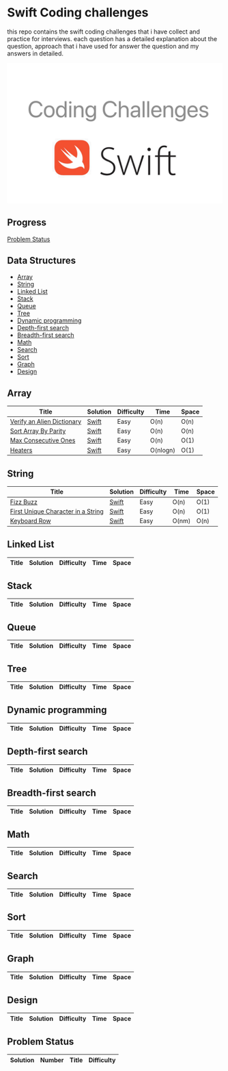 # Swift Coding challenges
this repo contains the swift coding challenges that i have collect and practice for interviews. each question has a detailed explanation about the question, approach that i have used for answer the question and my answers in detailed. 

![Leetcode](./logo.png?style=centerme)

## Progress
[Problem Status](#problem-status)



## Data Structures
* [Array](#array)
* [String](#string)
* [Linked List](#linked-list)
* [Stack](#stack)
* [Queue](#queue)
* [Tree](#tree)
* [Dynamic programming](#dynamic-programming)
* [Depth-first search](#depth-first-search)
* [Breadth-first search](#breadth-first-search)
* [Math](#math)
* [Search](#search)
* [Sort](#sort)
* [Graph](#graph)
* [Design](#design)




## Array
| Title | Solution | Difficulty | Time | Space |
| ----- | -------- | ---------- | ---- | ----- |
[Verify an Alien Dictionary](https://leetcode.com/problems/verifying-an-alien-dictionary/)|[Swift](Array/VerifyingAlienDictionary.swift)| Easy| O(n)| O(n)|
[Sort Array By Parity](https://leetcode.com/problems/sort-array-by-parity/)|[Swift](Array/SortArrayByParity.swift)| Easy| O(n)| O(n)|
[Max Consecutive Ones](https://leetcode.com/problems/max-consecutive-ones/)| [Swift](./Array/MaxConsecutiveOnes.swift)| Easy| O(n)| O(1)|
[Heaters](https://leetcode.com/problems/heaters/)| [Swift](./Array/Heaters.swift)| Easy| O(nlogn)| O(1)|


## String
| Title | Solution | Difficulty | Time | Space |
| ----- | -------- | ---------- | ---- | ----- |
[Fizz Buzz](https://leetcode.com/problems/fizz-buzz/)| [Swift](./String/FizzBuzz.swift)| Easy| O(n)| O(1)|
[First Unique Character in a String](https://leetcode.com/problems/first-unique-character-in-a-string/)| [Swift](./String/FirstUniqueCharacterInString.swift)| Easy| O(n)| O(1)|
[Keyboard Row](https://leetcode.com/problems/keyboard-row/)| [Swift](./String/KeyboardRow.swift)| Easy| O(nm)| O(n)|


## Linked List
| Title | Solution | Difficulty | Time | Space |
| ----- | -------- | ---------- | ---- | ----- |



## Stack
| Title | Solution | Difficulty | Time | Space |
| ----- | -------- | ---------- | ---- | ----- |


## Queue
| Title | Solution | Difficulty | Time | Space |
| ----- | -------- | ---------- | ---- | ----- |


## Tree
| Title | Solution | Difficulty | Time | Space |
| ----- | -------- | ---------- | ---- | ----- |


## Dynamic programming
| Title | Solution | Difficulty | Time | Space |
| ----- | -------- | ---------- | ---- | ----- |



## Depth-first search
| Title | Solution | Difficulty | Time | Space |
| ----- | -------- | ---------- | ---- | ----- |

## Breadth-first search
| Title | Solution | Difficulty | Time | Space |
| ----- | -------- | ---------- | ---- | ----- |


## Math
| Title | Solution | Difficulty | Time | Space |
| ----- | -------- | ---------- | ---- | ----- |



## Search
| Title | Solution | Difficulty | Time | Space |
| ----- | -------- | ---------- | ---- | ----- |


## Sort
| Title | Solution | Difficulty | Time | Space |
| ----- | -------- | ---------- | ---- | ----- |



## Graph
| Title | Solution | Difficulty | Time | Space |
| ----- | -------- | ---------- | ---- | ----- |


## Design
| Title | Solution | Difficulty | Time | Space |
| ----- | -------- | ---------- | ---- | ----- |








## Problem Status
| Solution | Number | Title | Difficulty |
| -------- | ------ | ----- | ---------- |

